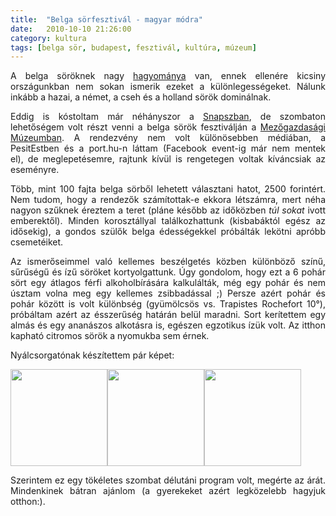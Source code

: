 ```yaml
---
title:  "Belga sörfesztivál - magyar módra"
date:   2010-10-10 21:26:00
category: kultura
tags: [belga sör, budapest, fesztivál, kultúra, múzeum]
---
```


<p style="text-align: justify;">
A belga söröknek nagy <a href="http://matrozkocsma.hu/bsh2/index.php?menu0=magunkrol">hagyománya</a> van, ennek ellenére kicsiny országunkban nem sokan ismerik ezeket a különlegességeket. Nálunk inkább a hazai, a német, a cseh és a holland sörök dominálnak.
</p>

<p style="text-align: justify;">
Eddig is kóstoltam már néhányszor a <a href="http://bpex.hu/?obj=3457">Snapszban</a>, de szombaton lehetőségem volt részt venni a belga sörök fesztiválján a <a href="http://www.mezogazdasagimuzeum.hu/article.php?article_id=322">Mezőgazdasági Múzeumban</a>.&nbsp;A rendezvény nem volt különösebben médiában, a PesitEstben és a port.hu-n láttam (Facebook event-ig már nem mentek el),&nbsp;de meglepetésemre, rajtunk kívül is rengetegen voltak kíváncsiak az eseményre.</p>

<p style="text-align: justify;">
Több, mint 100 fajta belga sörből lehetett választani hatot, 2500 forintért. Nem tudom, hogy a rendezők számítottak-e ekkora létszámra, mert néha nagyon szűknek éreztem a teret (pláne később az időközben <i>túl sokat</i> ivott emberektől).&nbsp;Minden korosztállyal találkozhattunk (kisbabáktól egész az idősekig), a gondos szülők belga édességekkel próbálták lekötni apróbb csemetéiket.</p>

<p style="text-align: justify;">
Az ismerőseimmel való kellemes beszélgetés közben különböző színű, sűrűségű és ízű söröket kortyolgattunk. Úgy gondolom, hogy ezt a 6 pohár sört egy átlagos férfi alkoholbírására kalkulálták, még egy pohár és nem úsztam volna meg egy kellemes zsibbadással ;) Persze azért pohár és pohár között is volt különbség (gyümölcsös vs. Trapistes Rochefort 10°), próbáltam azért az&nbsp;ésszerűség határán belül maradni. Sort kerítettem egy almás és egy ananászos alkotásra is, egészen egzotikus ízük volt. Az itthon kapható citromos sörök a nyomukba sem érnek.</p>

<p style="text-align: justify;">
Nyálcsorgatónak készítettem pár képet:</p>

<div style="float: left;">
<a href="http://3.bp.blogspot.com/_6H-od5Nnixo/TLIM5dis3XI/AAAAAAAAA7c/M-OcXOYVOWQ/s1600/IMAG0058.jpg"><img border="0" height="155" src="http://3.bp.blogspot.com/_6H-od5Nnixo/TLIM5dis3XI/AAAAAAAAA7c/M-OcXOYVOWQ/s320/IMAG0058.jpg" /></a></div>

<div style="float: left;">
<a href="http://2.bp.blogspot.com/_6H-od5Nnixo/TLIMzgcCaNI/AAAAAAAAA7Y/_2rtF4-cKuQ/s1600/IMAG0057.jpg"><img border="0" height="155" src="http://2.bp.blogspot.com/_6H-od5Nnixo/TLIMzgcCaNI/AAAAAAAAA7Y/_2rtF4-cKuQ/s320/IMAG0057.jpg" /></a></div>

<div style="float: left;">
<a href="http://4.bp.blogspot.com/_6H-od5Nnixo/TLIM_-Zsw-I/AAAAAAAAA7g/thCCw6gljcw/s1600/IMAG0059.jpg"><img border="0" height="155" src="http://4.bp.blogspot.com/_6H-od5Nnixo/TLIM_-Zsw-I/AAAAAAAAA7g/thCCw6gljcw/s320/IMAG0059.jpg" /></a></div>

<div style="clear: both;">
</div>

<p style="text-align: justify;">
Szerintem ez egy tökéletes szombat délutáni program volt, megérte az árát. Mindenkinek bátran ajánlom (a gyerekeket azért legközelebb hagyjuk otthon:).</p>